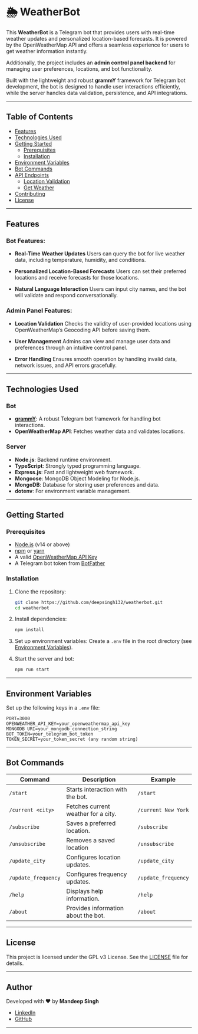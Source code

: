 # 🌦️ WeatherBot

This **WeatherBot** is a Telegram bot that provides users with real-time weather updates and personalized location-based forecasts. It is powered by the OpenWeatherMap API and offers a seamless experience for users to get weather information instantly.

Additionally, the project includes an **admin control panel backend** for managing user preferences, locations, and bot functionality.

Built with the lightweight and robust **grammY** framework for Telegram bot development, the bot is designed to handle user interactions efficiently, while the server handles data validation, persistence, and API integrations.

---

## Table of Contents

- [Features](#features)
- [Technologies Used](#technologies-used)
- [Getting Started](#getting-started)
  - [Prerequisites](#prerequisites)
  - [Installation](#installation)
- [Environment Variables](#environment-variables)
- [Bot Commands](#bot-commands)
- [API Endpoints](#api-endpoints)
  - [Location Validation](#location-validation)
  - [Get Weather](#get-weather)
- [Contributing](#contributing)
- [License](#license)

---

## Features

### Bot Features:

- **Real-Time Weather Updates**
  Users can query the bot for live weather data, including temperature, humidity, and conditions.

- **Personalized Location-Based Forecasts**
  Users can set their preferred locations and receive forecasts for those locations.

- **Natural Language Interaction**
  Users can input city names, and the bot will validate and respond conversationally.

### Admin Panel Features:

- **Location Validation**
  Checks the validity of user-provided locations using OpenWeatherMap’s Geocoding API before saving them.

- **User Management**
  Admins can view and manage user data and preferences through an intuitive control panel.

- **Error Handling**
  Ensures smooth operation by handling invalid data, network issues, and API errors gracefully.

---

## Technologies Used

### Bot
- **[grammY](https://grammy.dev/)**: A robust Telegram bot framework for handling bot interactions.
- **OpenWeatherMap API**: Fetches weather data and validates locations.

### Server
- **Node.js**: Backend runtime environment.
- **TypeScript**: Strongly typed programming language.
- **Express.js**: Fast and lightweight web framework.
- **Mongoose**: MongoDB Object Modeling for Node.js.
- **MongoDB**: Database for storing user preferences and data.
- **dotenv**: For environment variable management.

---

## Getting Started

### Prerequisites

- [Node.js](https://nodejs.org/) (v14 or above)
- [npm](https://www.npmjs.com/) or [yarn](https://yarnpkg.com/)
- A valid [OpenWeatherMap API Key](https://openweathermap.org/api)
- A Telegram bot token from [BotFather](https://t.me/BotFather)

### Installation

1. Clone the repository:
   ```bash
   git clone https://github.com/deepsingh132/weatherbot.git
   cd weatherbot
   ```

2. Install dependencies:
   ```bash
   npm install
   ```

3. Set up environment variables:
   Create a `.env` file in the root directory (see [Environment Variables](#environment-variables)).

4. Start the server and bot:
   ```bash
   npm run start
   ```

---

## Environment Variables

Set up the following keys in a `.env` file:

```env
PORT=3000
OPENWEATHER_API_KEY=your_openweathermap_api_key
MONGODB_URI=your_mongodb_connection_string
BOT_TOKEN=your_telegram_bot_token
TOKEN_SECRET=your_token_secret (any random string)
```

---

## Bot Commands

| Command            | Description                              | Example                     |
|---------------------|------------------------------------------|-----------------------------|
| `/start`           | Starts interaction with the bot.         | `/start`                    |
| `/current <city>`  | Fetches current weather for a city.      | `/current New York`         |
| `/subscribe`     | Saves a preferred location.              | `/subscribe`     |
| `/unsubscribe`     | Removes a saved location                   | `/unsubscribe`              |
| `/update_city`  | Configures location updates.                | `/update_city`  |
| `/update_frequency`  | Configures frequency updates.                | `/update_frequency`  |
| `/help`            | Displays help information.               | `/help`                     |
| `/about`           | Provides information about the bot.      | `/about`                    |

---

## License

This project is licensed under the GPL v3 License. See the [LICENSE](LICENSE) file for details.

---

## Author

Developed with ❤️ by **Mandeep Singh**
- [LinkedIn](https://linkedin.com/in/deepsingh132)
- [GitHub](https://github.com/deepsingh132)

---
